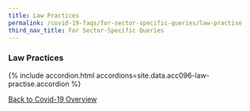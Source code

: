 ```yaml
---
title: Law Practices
permalink: /covid-19-faqs/for-sector-specific-queries/law-practise
third_nav_title: For Sector-Specific Queries
---
```


### Law Practices

{% include accordion.html accordions=site.data.acc096-law-practise.accordion %}

[Back to Covid-19 Overview](/covid/)